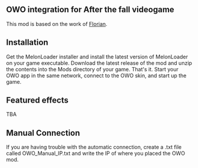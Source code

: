 ## OWO integration for After the fall videogame
This mod is based on the work of [Florian](https://github.com/floh-bhaptics).

## Installation
Get the MelonLoader installer and install the latest version of MelonLoader on your game executable. Download the latest release of the mod and unzip the contents into the Mods directory of your game. That's it. Start your OWO app in the same network, connect to the OWO skin, and start up the game.

## Featured effects
TBA

## Manual Connection
If you are having trouble with the automatic connection, create a .txt file called OWO_Manual_IP.txt and write the IP of where you placed the OWO mod.
